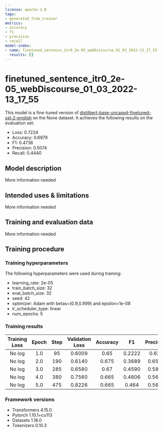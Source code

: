 ```yaml
---
license: apache-2.0
tags:
- generated_from_trainer
metrics:
- accuracy
- f1
- precision
- recall
model-index:
- name: finetuned_sentence_itr0_2e-05_webDiscourse_01_03_2022-13_17_55
  results: []
---
```


<!-- This model card has been generated automatically according to the information the Trainer had access to. You
should probably proofread and complete it, then remove this comment. -->

# finetuned_sentence_itr0_2e-05_webDiscourse_01_03_2022-13_17_55

This model is a fine-tuned version of [distilbert-base-uncased-finetuned-sst-2-english](https://huggingface.co/distilbert-base-uncased-finetuned-sst-2-english) on the None dataset.
It achieves the following results on the evaluation set:
- Loss: 0.7224
- Accuracy: 0.6979
- F1: 0.4736
- Precision: 0.5074
- Recall: 0.4440

## Model description

More information needed

## Intended uses & limitations

More information needed

## Training and evaluation data

More information needed

## Training procedure

### Training hyperparameters

The following hyperparameters were used during training:
- learning_rate: 2e-05
- train_batch_size: 32
- eval_batch_size: 32
- seed: 42
- optimizer: Adam with betas=(0.9,0.999) and epsilon=1e-08
- lr_scheduler_type: linear
- num_epochs: 5

### Training results

| Training Loss | Epoch | Step | Validation Loss | Accuracy | F1     | Precision | Recall |
|:-------------:|:-----:|:----:|:---------------:|:--------:|:------:|:---------:|:------:|
| No log        | 1.0   | 95   | 0.6009          | 0.65     | 0.2222 | 0.625     | 0.1351 |
| No log        | 2.0   | 190  | 0.6140          | 0.675    | 0.3689 | 0.6552    | 0.2568 |
| No log        | 3.0   | 285  | 0.6580          | 0.67     | 0.4590 | 0.5833    | 0.3784 |
| No log        | 4.0   | 380  | 0.7560          | 0.665    | 0.4806 | 0.5636    | 0.4189 |
| No log        | 5.0   | 475  | 0.8226          | 0.665    | 0.464  | 0.5686    | 0.3919 |


### Framework versions

- Transformers 4.15.0
- Pytorch 1.10.1+cu113
- Datasets 1.18.0
- Tokenizers 0.10.3
